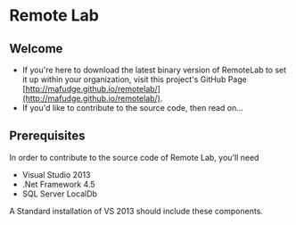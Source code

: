 # Remote Lab

## Welcome

+ If you're here to download the latest binary version of RemoteLab to set it up within your organization, visit this project's GitHub Page [http://mafudge.github.io/remotelab/](http://mafudge.github.io/remotelab/).
+ If you'd like to contribute to the source code, then read on...

## Prerequisites

In order to contribute to the source code of Remote Lab, you'll need

+ Visual Studio 2013
+ .Net Framework 4.5
+ SQL Server LocalDb

A Standard installation of VS 2013 should include these components.

